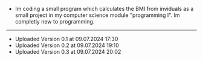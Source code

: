 - Im coding a small program which calculates the BMI from inviduals as a small project in my computer science module "programming I". Im completly new to programming.

----------------------------------------------

- Uploaded Version 0.1 at 09.07.2024 17:30
- Uploaded Version 0.2 at 09.07.2024 19:10
- Uploaded Version 0.3 at 09.07.2024 20:02
